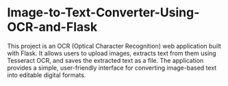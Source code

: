 # Image-to-Text-Converter-Using-OCR-and-Flask
This project is an OCR (Optical Character Recognition) web application built with Flask. It allows users to upload images, extracts text from them using Tesseract OCR, and saves the extracted text as a file. The application provides a simple, user-friendly interface for converting image-based text into editable digital formats.
